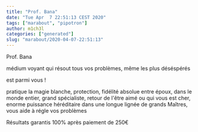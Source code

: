 ```yaml
---
title: "Prof. Bana"
date: "Tue Apr  7 22:51:13 CEST 2020"
tags: ["marabout", "pipotron"]
author: m1ch3l
categories: ["generated"]
slug: "marabout/2020-04-07-22:51:13"
---
```


Prof. Bana

médium voyant qui résout tous vos problèmes, même les plus déséspérés

est parmi vous !

pratique la magie blanche, protection, fidélité absolue entre époux, dans le monde entier, grand spécialiste, retour de l'être aimé ou qui vous est cher, enorme puissance héréditaire dans une longue lignée de grands Maîtres, vous aide à régle vos problèmes

Résultats garantis 100% après paiement de 250€
